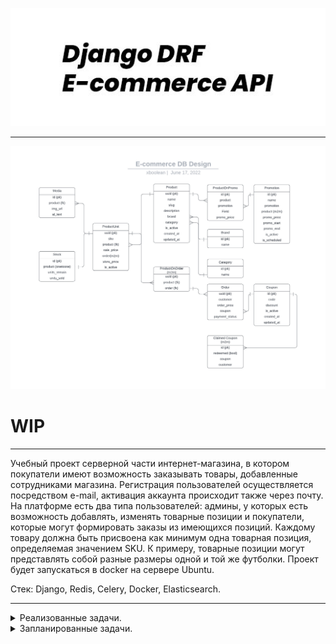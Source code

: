 ![drf_e_commerce](/img/drf_e.jpg)
___
![db_design](/img/db_design.jpeg)
# WIP
___
Учебный проект серверной части интернет-магазина, в котором покупатели имеют возможность заказывать товары, добавленные сотрудниками магазина. Регистрация пользователей осуществляется посредством e-mail, активация аккаунта происходит также через почту. На платформе есть два типа пользователей: админы, у которых есть возможность добавлять, изменять товарные позиции и покупатели, которые могут формировать заказы из имеющихся позиций. Каждому товару должна быть присвоена как минимум одна товарная позиция, определяемая значением SKU. К примеру, товарные позиции могут представлять собой разные размеры одной и той же футболки.  Проект будет запускаться в docker на сервере Ubuntu.

Стек: Django, Redis, Celery, Docker, Elasticsearch.
___
<details>
<summary>Реализованные задачи.</summary>
    &check; готов костяк базы данных: Order, Product, ProductUnit, M2M model tables.<br>
    &check; имплементирована расширенная модель пользователей.<br>
    &check; сериализаторы и вьюсеты для товаров и заказа.<br>
    &check; возможность создания заказа покупателем.<br>
</details>

<details>
<summary>Запланированные задачи.</summary>
    - настройка Docker-compose<br>
    - написание юнит-тестов<br>
    - имплементация jwt-аутентификации, хранение токенов в Redis<br>
    - активация аккаунта посредством почты<br>
    - добавление промо-акций на товары <br>
</details>
